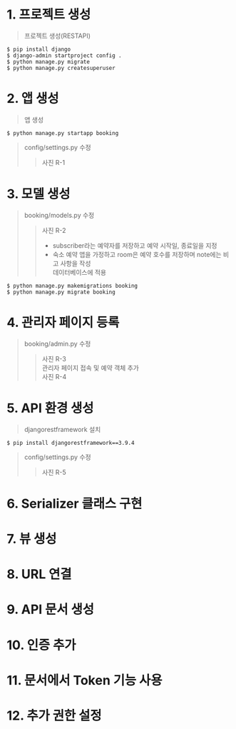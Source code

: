 # 1. 프로젝트 생성
> 프로젝트 생성(RESTAPI)  
~~~
$ pip install django  
$ django-admin startproject config .  
$ python manage.py migrate  
$ python manage.py createsuperuser  
~~~

# 2. 앱 생성
> 앱 생성  
~~~
$ python manage.py startapp booking  
~~~
> config/settings.py 수정  
>> 사진 R-1  

# 3. 모델 생성
> booking/models.py 수정
>> 사진 R-2  
>> - subscriber라는 예약자를 저장하고 예약 시작일, 종료일을 지정  
>> - 숙소 예약 앱을 가정하고 room은 예약 호수를 저장하며 note에는 비고 사항을 작성  
> 데이터베이스에 적용  
~~~
$ python manage.py makemigrations booking  
$ python manage.py migrate booking  
~~~

# 4. 관리자 페이지 등록
> booking/admin.py 수정  
>> 사진 R-3  
> 관리자 페이지 접속 및 예약 객체 추가  
>> 사진 R-4  

# 5. API 환경 생성
> djangorestframework 설치  
~~~
$ pip install djangorestframework==3.9.4  
~~~
> config/settings.py 수정  
>> 사진 R-5  

# 6. Serializer 클래스 구현

# 7. 뷰 생성

# 8. URL 연결

# 9. API 문서 생성

# 10. 인증 추가

# 11. 문서에서 Token 기능 사용

# 12. 추가 권한 설정
